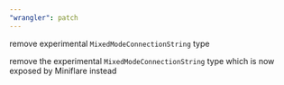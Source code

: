 ```yaml
---
"wrangler": patch
---
```


remove experimental `MixedModeConnectionString` type

remove the experimental `MixedModeConnectionString` type which
is now exposed by Miniflare instead
